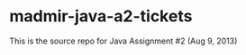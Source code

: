 madmir-java-a2-tickets
======================

This is the source repo for Java Assignment #2 (Aug 9, 2013)
